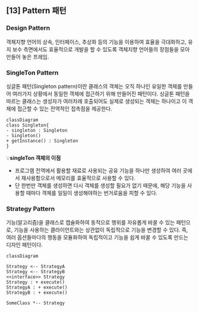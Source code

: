 ## [13] Pattern 패턴

### Design Pattern

객체지향 언어의 상속, 인터페이스, 추상화 등의 기능을 이용하여 효율을 극대화하고, 유지 보수 측면에서도 효율적으로 개발을 할 수 있도록 객체지향 언어들의 장점들을 모아 만들어 놓은 프레임.



### SingleTon Pattern

싱글톤 패턴(Singleton pattern)이란 클래스의 객체는 오직 하나인 유일한 객체를 만들어 여러가지 상황에서 동일한 객체에 접근하기 위해 만들어진 패턴이다. 싱글톤 패턴을 따르는 클래스는 생성자가 여러차례 호출되어도 실제로 생성되는 객체는 하나이고 이 객체에 접근할 수 있는 전역적인 접촉점을 제공한다.

```mermaid
classDiagram
class Singleton{
- singleton : Singleton
- Singleton()
+ getInstance() : Singleton
}
```



💡**singleTon 객체의 이점**

- 프로그램 전역에서 활용할 재료로 사용되는 공유 기능을 하나만 생성하여 여러 곳에서 재사용함으로서 메모리를 효율적으로 사용할 수 있다.
- 단 한번만 객체를 생성하면 다시 객체를 생성할 필요가 없기 때문에, 해당 기능을 사용할 때마다 객체를 일일이 생성해야하는 번거로움을 피할 수 있다.



### Strategy Pattern

기능(알고리즘)을 클래스로 캡슐화하여 동적으로 행위를 자유롭게 바꿀 수 있는 패턴으로, 기능을 사용하는 클라이언트와는 상관없이 독립적으로 기능을 변경할 수 있다. 즉, 여러 옵션들마다의 행동을 모듈화하여 독립적이고 기능을 쉽게 바꿀 수 있도록 만드는 디자인 패턴이다.

```mermaid
classDiagram

Strategy <-- StrategyA
Strategy <-- StrategyB
<<interface>> Strategy
Strategy : + execute()
StrategyA : + execute()
StrategyB : + execute()

SomeClass *-- Strategy


```

